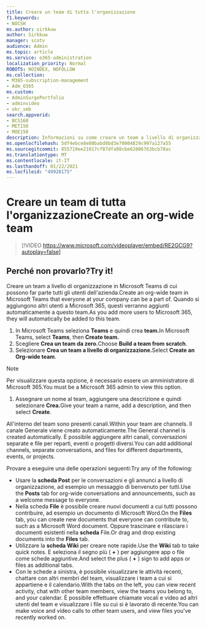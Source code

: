 ```yaml
---
title: Creare un team di tutta l'organizzazione
f1.keywords:
- NOCSH
ms.author: sirkkuw
author: Sirkkuw
manager: scotv
audience: Admin
ms.topic: article
ms.service: o365-administration
localization_priority: Normal
ROBOTS: NOINDEX, NOFOLLOW
ms.collection:
- M365-subscription-management
- Adm_O365
ms.custom:
- AdminSurgePortfolio
- adminvideo
- okr_smb
search.appverid:
- BCS160
- MET150
- MOE150
description: Informazioni su come creare un team a livello di organizzazione in Microsoft Teams.
ms.openlocfilehash: 5df4ebce8e80babd8bd3e70004829c997a127a55
ms.sourcegitcommit: 855719ee21017cf87dfa98cbe62806763bcb78ac
ms.translationtype: MT
ms.contentlocale: it-IT
ms.lasthandoff: 01/22/2021
ms.locfileid: "49928175"
---
```

# <a name="create-an-org-wide-team"></a><span data-ttu-id="d6ebd-103">Creare un team di tutta l'organizzazione</span><span class="sxs-lookup"><span data-stu-id="d6ebd-103">Create an org-wide team</span></span>

> [!VIDEO https://www.microsoft.com/videoplayer/embed/RE2GCG9?autoplay=false]

## <a name="try-it"></a><span data-ttu-id="d6ebd-104">Perché non provarlo?</span><span class="sxs-lookup"><span data-stu-id="d6ebd-104">Try it!</span></span>

<span data-ttu-id="d6ebd-105">Creare un team a livello di organizzazione in Microsoft Teams di cui possono far parte tutti gli utenti dell'azienda.</span><span class="sxs-lookup"><span data-stu-id="d6ebd-105">Create an org-wide team in Microsoft Teams that everyone at your company can be a part of.</span></span> <span data-ttu-id="d6ebd-106">Quando si aggiungono altri utenti a Microsoft 365, questi verranno aggiunti automaticamente a questo team.</span><span class="sxs-lookup"><span data-stu-id="d6ebd-106">As you add more users to Microsoft 365, they will automatically be added to this team.</span></span>

1. <span data-ttu-id="d6ebd-107">In Microsoft Teams seleziona  **Teams** e quindi crea **team.**</span><span class="sxs-lookup"><span data-stu-id="d6ebd-107">In Microsoft Teams, select  **Teams**, then **Create team.**</span></span>
2. <span data-ttu-id="d6ebd-108">Scegliere **Crea un team da zero.**</span><span class="sxs-lookup"><span data-stu-id="d6ebd-108">Choose  **Build a team from scratch**.</span></span>
3. <span data-ttu-id="d6ebd-109">Selezionare **Crea un team a livello di organizzazione.**</span><span class="sxs-lookup"><span data-stu-id="d6ebd-109">Select  **Create an Org-wide team**.</span></span>

> [!NOTE]
> <span data-ttu-id="d6ebd-110">Per visualizzare questa opzione, è necessario essere un amministratore di Microsoft 365.</span><span class="sxs-lookup"><span data-stu-id="d6ebd-110">You must be a Microsoft 365 admin to view this option.</span></span>

1. <span data-ttu-id="d6ebd-111">Assegnare un nome al team, aggiungere una descrizione e quindi selezionare **Crea.**</span><span class="sxs-lookup"><span data-stu-id="d6ebd-111">Give your team a name, add a description, and then select  **Create**.</span></span>

<span data-ttu-id="d6ebd-112">All'interno del team sono presenti canali.</span><span class="sxs-lookup"><span data-stu-id="d6ebd-112">Within your team are channels.</span></span> <span data-ttu-id="d6ebd-113">Il canale Generale viene creato automaticamente.</span><span class="sxs-lookup"><span data-stu-id="d6ebd-113">The General channel is created automatically.</span></span> <span data-ttu-id="d6ebd-114">È possibile aggiungere altri canali, conversazioni separate e file per reparti, eventi o progetti diversi.</span><span class="sxs-lookup"><span data-stu-id="d6ebd-114">You can add additional channels, separate conversations, and files for different departments, events, or projects.</span></span>

<span data-ttu-id="d6ebd-115">Provare a eseguire una delle operazioni seguenti:</span><span class="sxs-lookup"><span data-stu-id="d6ebd-115">Try any of the following:</span></span>

- <span data-ttu-id="d6ebd-116">Usare la  **scheda Post** per le conversazioni e gli annunci a livello di organizzazione, ad esempio un messaggio di benvenuto per tutti.</span><span class="sxs-lookup"><span data-stu-id="d6ebd-116">Use the  **Posts** tab for org-wide conversations and announcements, such as a welcome message to everyone.</span></span>
- <span data-ttu-id="d6ebd-117">Nella scheda  **File** è possibile creare nuovi documenti a cui tutti possono contribuire, ad esempio un documento di Microsoft Word.</span><span class="sxs-lookup"><span data-stu-id="d6ebd-117">On the  **Files** tab, you can create new documents that everyone can contribute to, such as a Microsoft Word document.</span></span> <span data-ttu-id="d6ebd-118">Oppure trascinare e rilasciare i documenti esistenti nella  **scheda** File.</span><span class="sxs-lookup"><span data-stu-id="d6ebd-118">Or drag and drop existing documents into the  **Files** tab.</span></span>
- <span data-ttu-id="d6ebd-119">Utilizzare la  **scheda Wiki** per creare note rapide.</span><span class="sxs-lookup"><span data-stu-id="d6ebd-119">Use the  **Wiki** tab to take quick notes.</span></span> <span data-ttu-id="d6ebd-120">E seleziona il segno più ( **+** ) per aggiungere app o file come schede aggiuntive.</span><span class="sxs-lookup"><span data-stu-id="d6ebd-120">And select the plus ( **+** ) sign to add apps or files as additional tabs.</span></span>
- <span data-ttu-id="d6ebd-121">Con le schede a sinistra, è possibile visualizzare le attività recenti, chattare con altri membri del team, visualizzare i team a cui si appartiene e il calendario.</span><span class="sxs-lookup"><span data-stu-id="d6ebd-121">With the tabs on the left, you can view recent activity, chat with other team members, view the teams you belong to, and your calendar.</span></span> <span data-ttu-id="d6ebd-122">È possibile effettuare chiamate vocali e video ad altri utenti del team e visualizzare i file su cui si è lavorato di recente.</span><span class="sxs-lookup"><span data-stu-id="d6ebd-122">You can make voice and video calls to other team users, and view files you've recently worked on.</span></span>